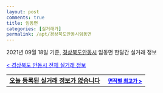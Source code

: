 ```yaml
---
layout: post
comments: true
title: 임동면
categories: [실거래가]
permalink: /apt/경상북도안동시임동면
---
```


2021년 09월 18일 기준, <a href="/apt/경상북도안동시">경상북도안동시</a> 임동면 한달간 실거래 정보

<a style="color: blue;" href="/apt/경상북도안동시">< 경상북도 안동시 전체 실거래 정보</a>
<!---- start ---->
<table>
  <tr>
    <td colspan="4" style="font-weight: bold;"><a href="/apt/경상북도안동시임동면{name_without_space}">오늘 등록된 실거래 정보가 없습니다</a> &nbsp;&nbsp;&nbsp; <a style="color: blue; font-size: smaller;" href="/apt/경상북도안동시임동면{name_without_space}">면적별 최고가 ></a></td>
  </tr>
    
</table>
<!---- end ---->
    
